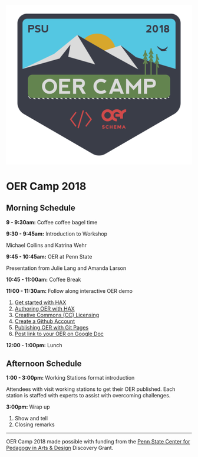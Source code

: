 ![OER Camp 2018](/assets/oer-camp@2x.png)

# OER Camp 2018

## Morning Schedule

**9 - 9:30am:** Coffee coffee bagel time

**9:30 - 9:45am:** Introduction to Workshop

Michael Collins and Katrina Wehr

**9:45 - 10:45am:** OER at Penn State

Presentation from Julie Lang and Amanda Larson

**10:45 - 11:00am:** Coffee Break

**11:00 - 11:30am:** Follow along interactive OER demo

1. [Get started with HAX](/get-started-with-hax.md)
2. [Authoring OER with HAX](/authoring-oer-with-hax.md)
3. [Creative Commons \(CC\) Licensing](/creative-commons-licensing.md)
4. [Create a Github Account](/create-a-github-account.md)
5. [Publishing OER with Git Pages](/publishing-oer.md)
6. [Post link to your OER on Google Doc](https://docs.google.com/document/d/1PEkXCk4XSpHeBPPR5kdquSbBGAF3CjO_Rls6am3tJv4/edit)

**12:00 - 1:00pm:** Lunch

## Afternoon Schedule

**1:00 - 3:00pm:**    Working Stations format introduction

Attendees with visit working stations to get their OER published. Each station is staffed with experts to assist with overcoming challenges.

**3:00pm:** Wrap up

1. Show and tell
2. Closing remarks

---
OER Camp 2018 made possible with funding from the [Penn State Center for Pedagogy in Arts & Design](http://sites.psu.edu/cpadcpad/) Discovery Grant.


